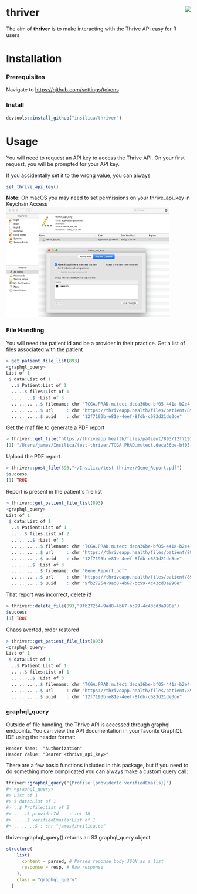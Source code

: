 # thriver <img src="man/figures/logo.png" align="right" height = 150/>

The aim of **thriver** is to make interacting with the Thrive API easy for R users

# Installation

### Prerequisites

Navigate to
https://github.com/settings/tokens

### Install

```r
devtools::install_github("insilica/thriver")
```

# Usage

You will need to request an API key to access the Thrive API. 
On your first request, you will be prompted for your API key.

If you accidentally set it to the wrong value, you can always
```r
set_thrive_api_key()
```

**Note:** On macOS you may need to set permissions on your
thrive_api_key in Keychain Access
<img src="man/figures/macOS_keychain_access.png" height=300>
### File Handling

You will need the patient id and be a provider in their practice.
Get a list of files associated with the patient

```r
> get_patient_file_list(893)
<graphql_query>
List of 1
 $ data:List of 1
  ..$ Patient:List of 1
  .. ..$ files:List of 1
  .. .. ..$ :List of 3
  .. .. .. ..$ filename: chr "TCGA.PRAD.mutect.deca36be-bf05-441a-b2e4-394228f23fbe.DR-10.0.somatic.case_id.75a7afb5-66d5-47e3-8a8a-3e3a1e749a96.maf"
  .. .. .. ..$ url     : chr "https://thriveapp.health/files/patient/893/12f7193b-e81e-4eef-8fdb-c683d21de3ce/TCGA.PRAD.mutect.deca36be-bf05-"| __truncated__
  .. .. .. ..$ uuid    : chr "12f7193b-e81e-4eef-8fdb-c683d21de3ce"
```  

Get the maf file to generate a PDF report
```r
> thriver::get_file("https://thriveapp.health/files/patient/893/12f7193b-e81e-4eef-8fdb-c683d21de3ce/TCGA.PRAD.mutect.deca36be-bf05-441a-b2e4-394228f23fbe.DR-10.0.somatic.case_id.75a7afb5-66d5-47e3-8a8a-3e3a1e749a96.maf","TCGA.PRAD.mutect.deca36be-bf05-441a-b2e4-394228f23fbe.DR-10.0.somatic.case_id.75a7afb5-66d5-47e3-8a8a-3e3a1e749a96.maf")
[1] "/Users/james/Insilica/test-thriver/TCGA.PRAD.mutect.deca36be-bf05-441a-b2e4-394228f23fbe.DR-10.0.somatic.case_id.75a7afb5-66d5-47e3-8a8a-3e3a1e749a96.maf"
```

Upload the PDF report
```r
> thriver::post_file(893,"~/Insilica/test-thriver/Gene_Report.pdf")
$success
[1] TRUE
```

Report is present in the patient's file list
```r
> thriver::get_patient_file_list(893)
<graphql_query>
List of 1
 $ data:List of 1
  ..$ Patient:List of 1
  .. ..$ files:List of 2
  .. .. ..$ :List of 3
  .. .. .. ..$ filename: chr "TCGA.PRAD.mutect.deca36be-bf05-441a-b2e4-394228f23fbe.DR-10.0.somatic.case_id.75a7afb5-66d5-47e3-8a8a-3e3a1e749a96.maf"
  .. .. .. ..$ url     : chr "https://thriveapp.health/files/patient/893/12f7193b-e81e-4eef-8fdb-c683d21de3ce/TCGA.PRAD.mutect.deca36be-bf05-"| __truncated__
  .. .. .. ..$ uuid    : chr "12f7193b-e81e-4eef-8fdb-c683d21de3ce"
  .. .. ..$ :List of 3
  .. .. .. ..$ filename: chr "Gene_Report.pdf"
  .. .. .. ..$ url     : chr "https://thriveapp.health/files/patient/893/9fb27254-9ad8-4b67-bc99-4c43cd3a990e/Gene_Report.pdf"
  .. .. .. ..$ uuid    : chr "9fb27254-9ad8-4b67-bc99-4c43cd3a990e"
```

That report was incorrect, delete it!
```r
> thriver::delete_file(893,"9fb27254-9ad8-4b67-bc99-4c43cd3a990e")
$success
[1] TRUE
```

Chaos averted, order restored
```r
> thriver::get_patient_file_list(893)
<graphql_query>
List of 1
 $ data:List of 1
  ..$ Patient:List of 1
  .. ..$ files:List of 1
  .. .. ..$ :List of 3
  .. .. .. ..$ filename: chr "TCGA.PRAD.mutect.deca36be-bf05-441a-b2e4-394228f23fbe.DR-10.0.somatic.case_id.75a7afb5-66d5-47e3-8a8a-3e3a1e749a96.maf"
  .. .. .. ..$ url     : chr "https://thriveapp.health/files/patient/893/12f7193b-e81e-4eef-8fdb-c683d21de3ce/TCGA.PRAD.mutect.deca36be-bf05-"| __truncated__
  .. .. .. ..$ uuid    : chr "12f7193b-e81e-4eef-8fdb-c683d21de3ce"
```

### graphql_query

Outside of file handling, the Thrive API is accessed through graphql endpoints.
You can view the API documentation in your favorite GraphQL IDE using the 
header format:

```
Header Name:  "Authorization"
Header Value: "Bearer <thrive_api_key>"
```

There are a few basic functions included in this package, but if you need to do 
something more complicated you can always make a custom query call:

```r
thriver::graphql_query("{Profile {providerId verifiedEmails}}")
#> <graphql_query>
#> List of 1
#> $ data:List of 1
#> ..$ Profile:List of 2
#> .. ..$ providerId    : int 18
#> .. ..$ verifiedEmails:List of 1
#> .. .. ..$ : chr "james@insilica.co"
```

thriver::graphql_query() returns an S3 graphql_query object 

```r
structure(
    list(
      content = parsed, # Parsed reponse body JSON as a list
      response = resp, # Raw response
    ),
    class = "graphql_query"
  )
```






